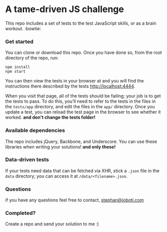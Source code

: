 
# A tame-driven JS challenge

This repo includes a set of tests to the test JavaScript skills, or as a brain workout. :bowtie:

### Get started
You can clone or download this repo. Once you have done so, from the root
directory of the repo, run:

    npm install
    npm start

You can then view the tests in your browser at and you will find the instructions there
described by the tests
[http://localhost:4444](http://localhost:4444).

When you visit that page, all of the tests should be failing; your job is to
get the tests to pass. To do this, you'll need to refer to the tests in the
files in the `tests/app` directory, and edit the files in the `app/` directory.
Once you update a test, you can reload the test page in the browser to see
whether it worked. **and don't change the tests folder!**

### Available dependencies

The repo includes jQuery, Backbone, and Underscore. You can use these
libraries when writing your solutions! **and only these!**

### Data-driven tests

If your tests need data that can be fetched via XHR, stick a `.json` file in
the `data` directory; you can access it at `/data/<filename>.json`.

### Questions

if you have any questions feel free to contact, stephan@joboti.com

### Completed?

Create a repo and send your solution to me :)

